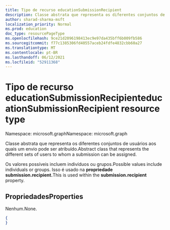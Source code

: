 ```yaml
---
title: Tipo de recurso educationSubmissionRecipient
description: Classe abstrata que representa os diferentes conjuntos de usuários aos quais um envio pode ser atribuído.
author: sharad-sharma-msft
localization_priority: Normal
ms.prod: education
doc_type: resourcePageType
ms.openlocfilehash: 9ce21d2096198413ec9e97da435bff6b009fb586
ms.sourcegitcommit: f77c1385306fd40557aceb24fdfe4832cbb60a27
ms.translationtype: MT
ms.contentlocale: pt-BR
ms.lasthandoff: 06/12/2021
ms.locfileid: "52911368"
---
```

# <a name="educationsubmissionrecipient-resource-type"></a><span data-ttu-id="1ac0d-103">Tipo de recurso educationSubmissionRecipient</span><span class="sxs-lookup"><span data-stu-id="1ac0d-103">educationSubmissionRecipient resource type</span></span>

<span data-ttu-id="1ac0d-104">Namespace: microsoft.graph</span><span class="sxs-lookup"><span data-stu-id="1ac0d-104">Namespace: microsoft.graph</span></span>

<span data-ttu-id="1ac0d-105">Classe abstrata que representa os diferentes conjuntos de usuários aos quais um envio pode ser atribuído.</span><span class="sxs-lookup"><span data-stu-id="1ac0d-105">Abstract class that represents the different sets of users to whom a submission can be assigned.</span></span> 

<span data-ttu-id="1ac0d-106">Os valores possíveis incluem indivíduos ou grupos.</span><span class="sxs-lookup"><span data-stu-id="1ac0d-106">Possible values include individuals or groups.</span></span> <span data-ttu-id="1ac0d-107">Isso é usado na **propriedade submission.recipient.**</span><span class="sxs-lookup"><span data-stu-id="1ac0d-107">This is used within the **submission.recipient** property.</span></span>


## <a name="properties"></a><span data-ttu-id="1ac0d-108">Propriedades</span><span class="sxs-lookup"><span data-stu-id="1ac0d-108">Properties</span></span>
<span data-ttu-id="1ac0d-109">Nenhum.</span><span class="sxs-lookup"><span data-stu-id="1ac0d-109">None.</span></span>

<!-- {
  "blockType": "resource",
  "optionalProperties": [

  ],
  "@odata.type": "microsoft.graph.educationSubmissionRecipient"
}-->

```json
{
}
```

<!-- uuid: 8fcb5dbc-d5aa-4681-8e31-b001d5168d79
2015-10-25 14:57:30 UTC -->
<!--
{
  "type": "#page.annotation",
  "description": "educationSubmissionRecipient resource",
  "keywords": "",
  "section": "documentation",
  "tocPath": "",
  "suppressions": []
}
-->


